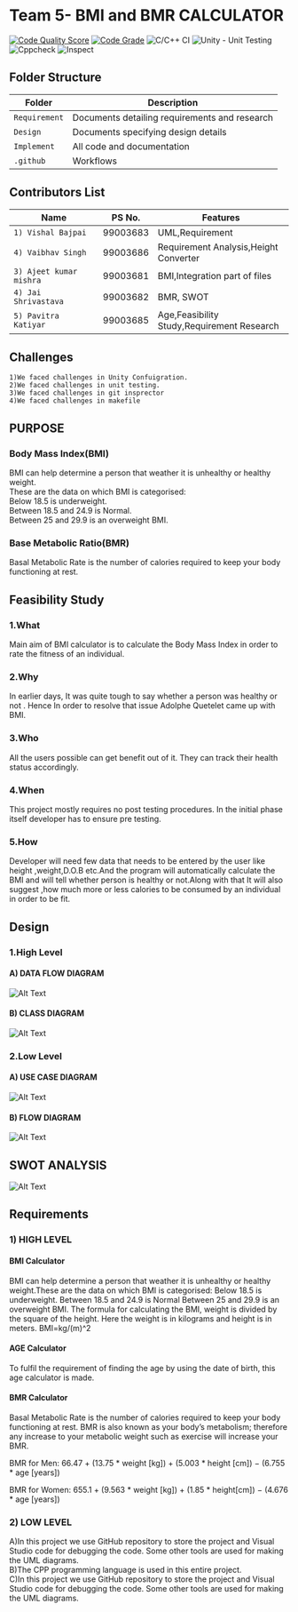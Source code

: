 # Team 5- BMI and BMR CALCULATOR

[![Code Quality Score](https://www.code-inspector.com/project/18985/score/svg)](https://frontend.code-inspector.com/public/project/18985/BMI/dashboard)
[![Code Grade](https://www.code-inspector.com/project/18985/status/svg)](https://frontend.code-inspector.com/public/project/18985/BMI/dashboard)
![C/C++ CI](https://github.com/VishalBajLtts/BMI/workflows/C/C++%20CI/badge.svg)
![Unity - Unit Testing](https://github.com/VishalBajLtts/BMI/workflows/Unity%20-%20Unit%20Testing/badge.svg)
![Cppcheck](https://github.com/VishalBajLtts/BMI/workflows/Cppcheck/badge.svg)
![Inspect](https://github.com/VishalBajLtts/BMI/workflows/Inspect/badge.svg)


## Folder Structure
Folder             | Description
-------------------| -----------------------------------------
`Requirement`      | Documents detailing requirements and research
`Design`           | Documents specifying design details
`Implement`        | All code and documentation
`.github`          | Workflows 

## Contributors List

Name                             |   PS No.  |    Features    |       
---------------------------------|-----------|----------------|
`1) Vishal Bajpai`               | 99003683  | UML,Requirement|    
`4) Vaibhav Singh`               | 99003686  | Requirement Analysis,Height Converter|  
`3) Ajeet kumar mishra     `     | 99003681  | BMI,Integration part of files|        
`4) Jai Shrivastava`             | 99003682  | BMR, SWOT           | 
`5) Pavitra Katiyar`             | 99003685  | Age,Feasibility Study,Requirement Research |  

## Challenges

    1)We faced challenges in Unity Confuigration.
    2)We faced challenges in unit testing.
    3)We faced challenges in git insprector
    4)We faced challenges in makefile

## PURPOSE
### Body Mass Index(BMI)
BMI can help determine a person that weather it is unhealthy or healthy weight.</br>
These are the data on which BMI is categorised:</br>
Below 18.5 is underweight.</br>
Between 18.5 and 24.9 is Normal.</br>
Between 25 and 29.9 is an overweight BMI.</br>
### Base Metabolic Ratio(BMR)
Basal Metabolic Rate is the number of calories required to keep your body functioning at rest.

## **Feasibility Study**

### 1.What 
Main aim of BMI calculator is to calculate the Body Mass Index in order to rate the fitness of an individual.

### 2.Why 
In earlier days, It was quite tough to say whether a person was healthy or not . Hence In order to resolve that issue Adolphe Quetelet came up with BMI.

### 3.Who 
All the users possible can get benefit out of it. They can track their health status accordingly.

### 4.When 
This project mostly requires no post testing procedures. In the initial phase itself developer has to ensure pre testing.

### 5.How 
Developer will need few data that needs to be entered by the user like height ,weight,D.O.B etc.And the program will automatically calculate the BMI and will tell whether person is healthy or not.Along with that It will also suggest ,how much more or less calories to be consumed by an individual in order to be fit.

## Design
### 1.High Level
#### A) DATA FLOW DIAGRAM
![Alt Text](https://github.com/VishalBajLtts/BMI/blob/main/Design/High%20Level/DFD-1.png)<br />
#### B) CLASS DIAGRAM
![Alt Text](https://github.com/VishalBajLtts/BMI/blob/main/Design/High%20Level/CLASS.PNG)<br />
### 2.Low Level
#### A) USE CASE DIAGRAM
![Alt Text](https://github.com/VishalBajLtts/BMI/blob/main/Design/Low%20Level/UseCase-converted%20(1)-1.png)<br />
#### B) FLOW DIAGRAM
![Alt Text](https://github.com/VishalBajLtts/BMI/blob/main/Design/Low%20Level/Flow%20diagram.jpg)<br />

## SWOT ANALYSIS
![Alt Text](https://github.com/VishalBajLtts/BMI/blob/main/Requirement/SWOT_Analysis/SWOT.PNG)<br/>

## Requirements
### 1) HIGH LEVEL
#### BMI Calculator
   BMI can help determine a person that weather it is unhealthy or healthy weight.These are the data on which BMI is categorised:
   Below 18.5 is underweight.
   Between 18.5 and 24.9 is Normal
   Between 25 and 29.9 is an overweight BMI.
   The formula for calculating the BMI, weight is divided by the square of the height. Here the weight is in kilograms and height is in meters.
                                                        BMI=kg/(m)^2
 #### AGE Calculator                                                     
   To fulfil the requirement of finding the age by using the date of birth, this age calculator is made.
 #### BMR Calculator
   Basal Metabolic Rate is the number of calories required to keep your body functioning at rest. BMR is also known as your body’s metabolism; therefore any increase to your         metabolic weight such as exercise will increase your BMR.

   BMR for Men: 66.47 + (13.75 * weight [kg]) + (5.003 * height [cm]) − (6.755 * age [years])

   BMR for Women: 655.1 + (9.563 * weight [kg]) + (1.85 * height[cm]) − (4.676 * age [years])

### 2) LOW LEVEL
   A)In this project we use GitHub repository to store the project and Visual Studio code for debugging the code.
   Some other tools are used for making the UML diagrams.<BR/>
   B)The CPP programming language is used in this entire project.<BR/>
   C)In this project we use GitHub repository to store the project and Visual Studio code for debugging the code.
     Some other tools are used for making the UML diagrams.





